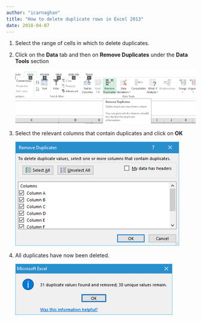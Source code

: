 ```yaml
---
author: "icarnaghan"
title: "How to delete duplicate rows in Excel 2013"
date: 2018-04-07
---
```


1. Select the range of cells in which to delete duplicates.
2. Click on the **Data** tab and then on **Remove Duplicates** under the **Data Tools** section
    
    ![](images/P1S3Z847UKLFAAAAAElFTkSuQmCC)
3. Select the relevant columns that contain duplicates and click on **OK**
    
    ![](images/T9Ggqkt3AJJ+gAAAABJRU5ErkJggg==)
4. All duplicates have now been deleted.
    
    ![](images/0GaX7niTmENL8OtT+aA6Gjm2ag2eC6SeMLvZoTkhPx4mxjufuSmAb9mgOAEALmgMAy0FzAGA5aA4ALAfNAYDloDkAsBw0BwCW42qOIAjC4vgfwSpzb9Vci7MAAAAASUVORK5CYII=)
